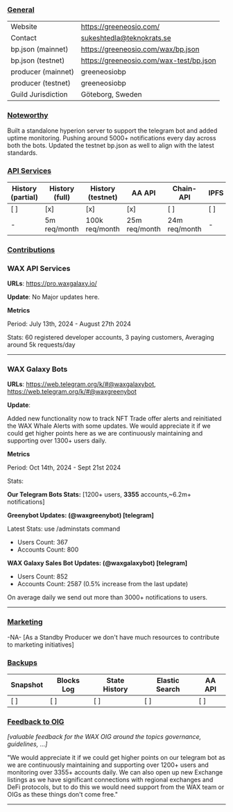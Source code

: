 ### <ins>General</ins>

|  |  |
| --- | --- |
| Website | https://greeneosio.com/ |
| Contact | sukeshtedla@teknokrats.se |
| bp.json (mainnet) | https://greeneosio.com/wax/bp.json |
| bp.json (testnet) | https://greeneosio.com/wax-test/bp.json |
| producer (mainnet) | greeneosiobp |
| producer (testnet) | greeneosiobp |
| Guild Jurisdiction | Göteborg, Sweden |

### <ins>Noteworthy</ins>
Built a standalone hyperion server to support the telegram bot and added uptime monitoring. Pushing around 5000+ notifications every day across both the bots. Updated the testnet bp.json as well to align with the latest standards.


### <ins>API Services</ins>

| History (partial) | History (full) | History (testnet) | AA API | Chain-API  | IPFS |
|--------|--------|--------|--------|--------|--------|
| [ ] | [x] | [x] | [x] | [ ] | [ ] |  [] |
| - | 5m req/month | 100k req/month | 25m req/month | 24m req/month | - |

### <ins>Contributions</ins>

### WAX API Services

**URLs**: https://pro.waxgalaxy.io/

**Update**: 
No Major updates here.

**Metrics**

Period: July 13th, 2024 - August 27th 2024

Stats: 60 registered developer accounts, 3 paying customers, Averaging around 5k requests/day

---

### WAX Galaxy Bots

**URLs**: https://web.telegram.org/k/#@waxgalaxybot, https://web.telegram.org/k/#@waxgreenybot

**Update**: 

Added new functionality now to track NFT Trade offer alerts and reinitiated the WAX Whale Alerts with some updates. We would appreciate it if we could get higher points here as we are continuously maintaining and supporting over 1300+ users daily.

**Metrics**

Period: Oct 14th, 2024 - Sept 21st 2024

Stats: 

**Our Telegram Bots Stats:** [1200+ users, **3355** accounts,~6.2m+ notifications]

**Greenybot Updates: (@waxgreenybot) [telegram]**

Latest Stats: use /adminstats command
- Users Count: 367      
- Accounts Count: 800    

**WAX Galaxy Sales Bot Updates: (@waxgalaxybot) [telegram]**

- Users Count: 852  
- Accounts Count: 2587 (0.5% increase from the last update) 

On average daily we send out more than 3000+ notifications to users.


---


### <ins>Marketing</ins>

-NA- [As a Standby Producer we don't have much resources to contribute to marketing initiatives]

### <ins>Backups </ins>

| Snapshot | Blocks Log | State History | Elastic Search | AA API |
|--------|--------|--------|--------|--------|
| [ ] | [ ] | [ ] | [ ] | [ ] |


### <ins>Feedback to OIG</ins>
*[valuable feedback for the WAX OIG around the topics governance, guidelines, ...]*


"We would appreciate it if we could get higher points on our telegram bot as we are continuously maintaining and supporting over 1200+ users and monitoring over 3355+ accounts daily. We can also open up new Exchange listings as we have significant connections with regional exchanges and DeFi protocols, but to do this we would need support from the WAX team or OIGs as these things don't come free."

----

